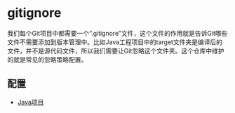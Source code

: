 # gitignore

我们每个Git项目中都需要一个“.gitignore”文件，这个文件的作用就是告诉Git哪些文件不需要添加到版本管理中。比如Java工程项目中的target文件夹是编译后的文件，并不是源代码文件，所以我们需要让Git忽略这个文件夹。这个仓库中维护的就是常见的忽略策略配置。

## 配置

- [Java项目](https://github.com/renfei-net/gitignore/blob/master/java.gitignore)
